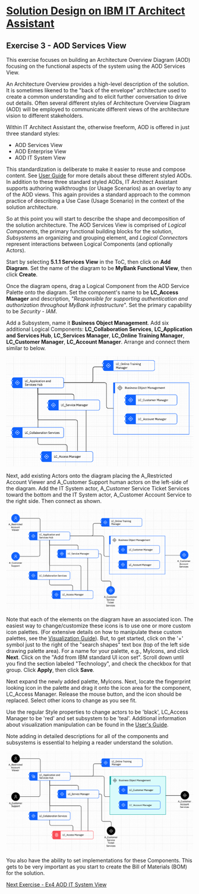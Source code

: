 # [Solution Design on IBM IT Architect Assistant](./Solution-Design-ITAA)

## Exercise 3 - AOD Services View



This exercise focuses on building an Architecture Overview Diagram (AOD) focusing on the functional aspects of the system using the AOD Services View. 

An Architecture Overview provides a  high-level description of the solution. It is sometimes likened to the  "back of the envelope" architecture used to create a common understanding and to elicit further conversation to drive out details.  Often several different styles of Architecture Overview Diagram (AOD)  will be employed to communicate different views of the architecture  vision to different stakeholders.

Within IT Architect Assistant the, otherwise freeform, AOD is offered in just three standard styles:

- AOD Services View
- AOD Enterprise View
- AOD IT System View

This standardization is deliberate to make it easier to reuse and compose content.  See [User Guide](../enterprise/Artifact-Details-ITAA#aod-services-view) for more details about these different styled AODs. In addition to these three standard styled AODs, IT Architect Assistant  supports authoring walkthroughs (or Usage Scenarios) as an overlay to  any of the AOD views. This again provides a standard approach to the common practice of describing a Use Case (Usage Scenario) in the context of the solution architecture.

So at this point you will start to describe the shape and decomposition of the solution architecture. The AOD Services View is comprised of *Logical Components*, the primary functional building blocks for the solution, *Subsystems* an organizing and grouping element, and *Logical Connector*s represent interactions between Logical Components (and optionally Actors).

Start by selecting **5.1.1 Services View** in the ToC, then click on **Add Diagram**. Set the name of the diagram to be **MyBank Functional View**, then click **Create**.

Once the diagram opens, drag a Logical Component from the AOD Service Palette onto the diagram.  Set the component's name to be **LC_Access Manager** and description, "*Responsible for supporting authentication and authorization throughout MyBank infrastructure*".  Set the primary capability to be *Security  - IAM*.

Add a Subsystem, name it **Business Object Management**. Add six additional Logical Components: **LC_Collaboration Services**, **LC_Application and Services Hub**, **LC_Services Manager**, **LC_Online Training Manager**, **LC_Customer Manager**, **LC_Account Manager**.  Arrange and connect them similar to below.

<img src="./images/service_view_components.png" alt="AOD Services View with interconnected components" style="zoom:150%;" />

Next, add existing Actors onto the diagram placing the A_Restricted Account Viewer and A_Customer Support human actors on the left-side of the diagram.  Add the IT System actor, A_Customer Service Ticket Services toward the bottom and the IT System actor, A_Customer Account Service to the right side. Then connect as shown.

<img src="./images/service_view_w_actors.png" alt="AOD Services View with actors" style="zoom:150%;" />

Note that each of the elements on the diagram have an associated icon.  The easiest way to change/customize these icons is to use one or more custom icon palettes.  (For extensive details on how to manipulate these custom palettes, see the [Visualization Guide](../ArchVisualization)).  But, to get started, click on the '+' symbol just to the right of the "search shapes" text box (top of the left side drawing palette area).  For a name for your palette, e.g., MyIcons, and click **Next**. Click on the "Add from IBM standard UI icon set".  Scroll down until you find the section labeled "Technology", and check the checkbox for that group. Click **Apply**, then click **Save**.

Next expand the newly added palette, MyIcons.  Next, locate the fingerprint looking icon in the palette and drag it onto the icon area for the component, LC_Access Manager. Release the mouse button, and the icon should be replaced.  Select other icons to change as you see fit.  

Use the regular Style properties to change actors to be 'black', LC_Access Manager to be 'red' and set subsystem to be 'teal'. Additional information about visualization manipulation can be found in the [User's Guide](../ArchVisualization).

Note adding in detailed descriptions for all of the components and subsystems is essential to helping a reader understand the solution.

<img src="./images/service_view_final.png" alt="Stylized AOD Services View" style="zoom:150%;" />

You also have the ability to set implementations for these Components. This gets to be very important as you start to create the Bill of Materials (BOM) for the solution.

[Next Exercise - Ex4 AOD IT System View](./Ex4-AOD-IT-System)